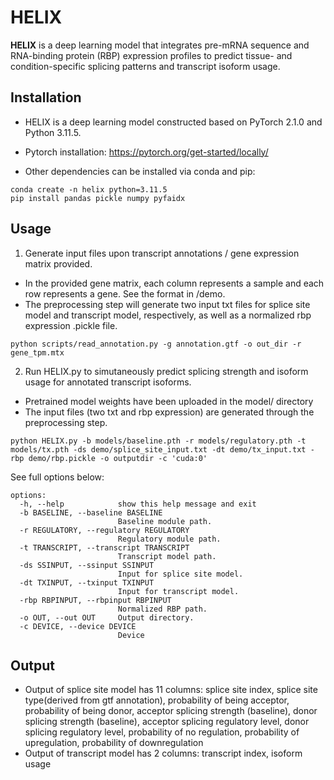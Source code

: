 # HELIX

**HELIX** is a deep learning model that integrates pre-mRNA sequence and RNA-binding protein (RBP) expression profiles to predict tissue- and condition-specific splicing patterns and transcript isoform usage.

## Installation

- HELIX is a deep learning model constructed based on PyTorch 2.1.0 and Python 3.11.5.

- Pytorch installation: https://pytorch.org/get-started/locally/

- Other dependencies can be installed via conda and pip:

```
conda create -n helix python=3.11.5
pip install pandas pickle numpy pyfaidx
```

## Usage

1. Generate input files upon transcript annotations / gene expression matrix provided.
- In the provided gene matrix, each column represents a sample and each row represents a gene. See the format in /demo.
- The preprocessing step will generate two input txt files for splice site model and transcript model, respectively, as well as a normalized rbp expression .pickle file. 

```
python scripts/read_annotation.py -g annotation.gtf -o out_dir -r gene_tpm.mtx
```

2. Run HELIX.py to simutaneously predict splicing strength and isoform usage for annotated transcript isoforms.

- Pretrained model weights have been uploaded in the model/ directory
- The input files (two txt and rbp expression) are generated through the preprocessing step.  

```
python HELIX.py -b models/baseline.pth -r models/regulatory.pth -t models/tx.pth -ds demo/splice_site_input.txt -dt demo/tx_input.txt -rbp demo/rbp.pickle -o outputdir -c 'cuda:0'
```

See full options below:
```
options:
  -h, --help            show this help message and exit
  -b BASELINE, --baseline BASELINE
                        Baseline module path.
  -r REGULATORY, --regulatory REGULATORY
                        Regulatory module path.
  -t TRANSCRIPT, --transcript TRANSCRIPT
                        Transcript model path.
  -ds SSINPUT, --ssinput SSINPUT
                        Input for splice site model.
  -dt TXINPUT, --txinput TXINPUT
                        Input for transcript model.
  -rbp RBPINPUT, --rbpinput RBPINPUT
                        Normalized RBP path.
  -o OUT, --out OUT     Output directory.
  -c DEVICE, --device DEVICE
                        Device
```

## Output

- Output of splice site model has 11 columns: splice site index, splice site type(derived from gtf annotation), probability of being acceptor, probability of being donor, acceptor splicing strength (baseline), donor splicing strength (baseline), acceptor splicing regulatory level, donor splicing regulatory level, probability of no regulation, probability of upregulation, probability of downregulation
- Output of transcript model has 2 columns: transcript index, isoform usage
